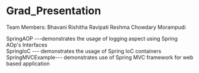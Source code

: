 # Grad_Presentation

Team Members:
Bhavani Rishitha Ravipati
Reshma Chowdary Morampudi

SpringAOP ---demonstrates the usage of logging aspect using Spring AOp's Interfaces<br/>
SpringIoC --- demonstrates the usage of Spring IoC containers</br>
SpringMVCExample--- demonstrates use of Spring MVC framework for web based application

